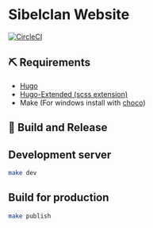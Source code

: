 # Sibelclan Website

[![CircleCI](https://circleci.com/gh/sibelclan/sibelclan-web/tree/main.svg?style=svg)](https://circleci.com/gh/sibelclan/sibelclan-web/tree/main)

## :pick: Requirements

- [Hugo](https://gohugo.io/getting-started/installing/)
- [Hugo-Extended (scss extension)](https://gohugo.io/getting-started/installing/#chocolatey-windows)
- Make (For windows install with [choco](https://community.chocolatey.org/packages/make))

## :rocket: Build and Release

## Development server

```sh
make dev
```

## Build for production

```sh
make publish
```
